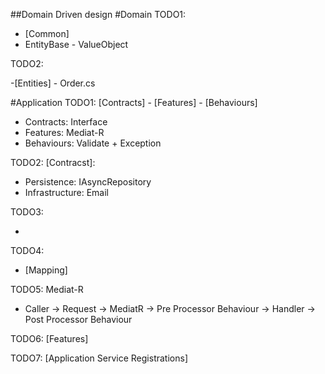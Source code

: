 ##Domain Driven design
#Domain
TODO1:

-   [Common]
-   EntityBase - ValueObject

TODO2:

-[Entities] - Order.cs

#Application
TODO1: [Contracts] - [Features] - [Behaviours]

-   Contracts: Interface
-   Features: Mediat-R
-   Behaviours: Validate + Exception

TODO2:
[Contracst]:

-   Persistence: IAsyncRepository
-   Infrastructure: Email

TODO3:

-   [models]: Email.cs

TODO4:

-   [Mapping]

TODO5: Mediat-R

-   Caller -> Request -> MediatR -> Pre Processor Behaviour -> Handler -> Post Processor Behaviour

TODO6: [Features]

TODO7: [Application Service Registrations]
